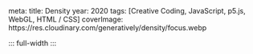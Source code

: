 <route lang="yaml">
meta:
  title: Density
  year: 2020
  tags: [Creative Coding, JavaScript, p5.js, WebGL, HTML / CSS]
  coverImage: https://res.cloudinary.com/generatively/density/focus.webp
</route>

::: full-width
<ImageGallery :images="[
  'https://res.cloudinary.com/generatively/density/bugged.webp',
  'https://res.cloudinary.com/generatively/density/pixels.webp',
  'https://res.cloudinary.com/generatively/density/focus.webp',
  'https://res.cloudinary.com/generatively/density/plastic.webp',
  'https://res.cloudinary.com/generatively/density/orbit.webp',
  'https://res.cloudinary.com/generatively/density/wavy.webp',
]" />
:::

